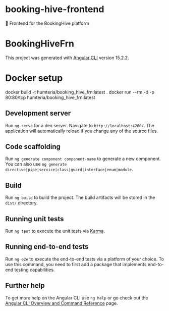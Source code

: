 # booking-hive-frontend
🐝 Frontend for the BookingHive platform


# BookingHiveFrn

This project was generated with [Angular CLI](https://github.com/angular/angular-cli) version 15.2.2.

# Docker setup
docker build -t humteria/booking_hive_frn:latest .
docker run --rm -d -p 80:80/tcp humteria/booking_hive_frn:latest


## Development server

Run `ng serve` for a dev server. Navigate to `http://localhost:4200/`. The application will automatically reload if you change any of the source files.

## Code scaffolding

Run `ng generate component component-name` to generate a new component. You can also use `ng generate directive|pipe|service|class|guard|interface|enum|module`.

## Build

Run `ng build` to build the project. The build artifacts will be stored in the `dist/` directory.

## Running unit tests

Run `ng test` to execute the unit tests via [Karma](https://karma-runner.github.io).

## Running end-to-end tests

Run `ng e2e` to execute the end-to-end tests via a platform of your choice. To use this command, you need to first add a package that implements end-to-end testing capabilities.

## Further help

To get more help on the Angular CLI use `ng help` or go check out the [Angular CLI Overview and Command Reference](https://angular.io/cli) page.
